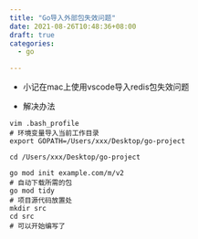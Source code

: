 ```yaml
---
title: "Go导入外部包失效问题"
date: 2021-08-26T10:48:36+08:00
draft: true
categories:
  - go

---
```

<!--more-->

- 小记在mac上使用vscode导入redis包失效问题

- 解决办法

```shell
vim .bash_profile
# 环境变量导入当前工作目录
export GOPATH=/Users/xxx/Desktop/go-project

cd /Users/xxx/Desktop/go-project

go mod init example.com/m/v2
# 自动下载所需的包
go mod tidy
# 项目源代码放置处
mkdir src
cd src
# 可以开始编写了
```